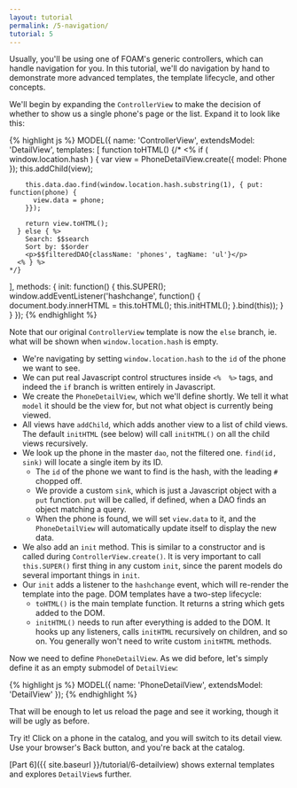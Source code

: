 ```yaml
---
layout: tutorial
permalink: /5-navigation/
tutorial: 5
---
```


Usually, you'll be using one of FOAM's generic controllers, which can handle navigation for you. In this tutorial, we'll do navigation by hand to demonstrate more advanced templates, the template lifecycle, and other concepts.

We'll begin by expanding the `ControllerView` to make the decision of whether to show us a single phone's page or the list. Expand it to look like this:

{% highlight js %}
MODEL({
  name: 'ControllerView',
  extendsModel: 'DetailView',
  templates: [
    function toHTML() {/*
      <% if ( window.location.hash ) {
        var view = PhoneDetailView.create({ model: Phone });
        this.addChild(view);

        this.data.dao.find(window.location.hash.substring(1), { put: function(phone) {
          view.data = phone;
        }});

        return view.toHTML();
      } else { %>
        Search: $$search
        Sort by: $$order
        <p>$$filteredDAO{className: 'phones', tagName: 'ul'}</p>
      <% } %>
    */}
  ],
  methods: {
    init: function() {
      this.SUPER();
      window.addEventListener('hashchange', function() {
        document.body.innerHTML = this.toHTML();
        this.initHTML();
      }.bind(this));
    }
  }
});
{% endhighlight %}

Note that our original `ControllerView` template is now the `else` branch, ie. what will be shown when `window.location.hash` is empty.

- We're navigating by setting `window.location.hash` to the `id` of the phone we want to see.
- We can put real Javascript control structures inside `<%  %>` tags, and indeed the `if` branch is written entirely in Javascript.
- We create the `PhoneDetailView`, which we'll define shortly. We tell it what `model` it should be the view for, but not what object is currently being viewed.
- All views have `addChild`, which adds another view to a list of child views. The default `initHTML` (see below) will call `initHTML()` on all the child views recursively.
- We look up the phone in the master `dao`, not the filtered one. `find(id, sink)` will locate a single item by its ID.
    - The `id` of the phone we want to find is the hash, with the leading `#` chopped off.
    - We provide a custom `sink`, which is just a Javascript object with a `put` function. `put` will be called, if defined, when a DAO finds an object matching a query.
    - When the phone is found, we will set `view.data` to it, and the `PhoneDetailView` will automatically update itself to display the new data.
- We also add an `init` method. This is similar to a constructor and is called during `ControllerView.create()`. It is very important to call `this.SUPER()` first thing in any custom `init`, since the parent models do several important things in `init`.
- Our `init` adds a listener to the `hashchange` event, which will re-render the template into the page. DOM templates have a two-step lifecycle:
    - `toHTML()` is the main template function. It returns a string which gets added to the DOM.
    - `initHTML()` needs to run after everything is added to the DOM. It hooks up any listeners, calls `initHTML` recursively on children, and so on. You generally won't need to write custom `initHTML` methods.


Now we need to define `PhoneDetailView`. As we did before, let's simply define it as an empty submodel of `DetailView`:

{% highlight js %}
MODEL({
  name: 'PhoneDetailView',
  extendsModel: 'DetailView'
});
{% endhighlight %}

That will be enough to let us reload the page and see it working, though it will be ugly as before.

Try it! Click on a phone in the catalog, and you will switch to its detail view. Use your browser's Back button, and you're back at the catalog.

[Part 6]({{ site.baseurl }}/tutorial/6-detailview) shows external templates and explores `DetailView`s further.

